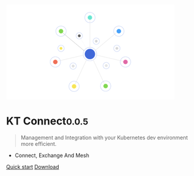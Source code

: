 ![logo](_media/logo.png)

# KT Connect<small>0.0.5</small>

> Management and Integration with your Kubernetes dev environment more efficient.

- Connect, Exchange And Mesh

[Quick start](/quickstart)
[Download](/downloads)